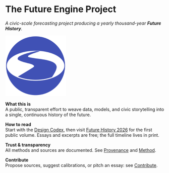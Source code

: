 # The <span class="notranslate"> Future Engine Project </span>

*A civic-scale forecasting project producing a yearly thousand-year **Future History**.*

![logo](assets/future-engine-logo-indigo-192.png)

**What this is**  
A public, transparent effort to weave data, models, and civic storytelling into a single, continuous history of the future.

**How to read**  
Start with the [Design Codex](codex/index.md), then visit [Future History 2026](future-history/2026/index.md) for the first public volume. Essays and excerpts are free; the full timeline lives in print.

**Trust & transparency**  
All methods and sources are documented. See [Provenance](provenance/registry.md) and [Method](method/model-zoo.md).

**Contribute**  
Propose sources, suggest calibrations, or pitch an essay: see [Contribute](contribute/how-to.md).
